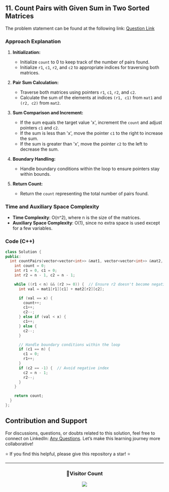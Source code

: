 ## 11. Count Pairs with Given Sum in Two Sorted Matrices

The problem statement can be found at the following link: [Question Link](https://www.geeksforgeeks.org/problems/count-pairs-sum-in-matrices4332/1)

### Approach Explanation

1. **Initialization:**

   - Initialize `count` to 0 to keep track of the number of pairs found.
   - Initialize `r1`, `c1`, `r2`, and `c2` to appropriate indices for traversing both matrices.

2. **Pair Sum Calculation:**

   - Traverse both matrices using pointers `r1`, `c1`, `r2`, and `c2`.
   - Calculate the sum of the elements at indices `(r1, c1)` from `mat1` and `(r2, c2)` from `mat2`.

3. **Sum Comparison and Increment:**

   - If the sum equals the target value 'x', increment the `count` and adjust pointers `c1` and `c2`.
   - If the sum is less than 'x', move the pointer `c1` to the right to increase the sum.
   - If the sum is greater than 'x', move the pointer `c2` to the left to decrease the sum.

4. **Boundary Handling:**

   - Handle boundary conditions within the loop to ensure pointers stay within bounds.

5. **Return Count:**
   - Return the `count` representing the total number of pairs found.

### Time and Auxiliary Space Complexity

- **Time Complexity**: O(n^2), where n is the size of the matrices.
- **Auxiliary Space Complexity**: O(1), since no extra space is used except for a few variables.

### Code (C++)

```cpp
class Solution {
public:
  int countPairs(vector<vector<int>> &mat1, vector<vector<int>> &mat2, int n, int x) {
    int count = 0;
    int r1 = 0, c1 = 0;
    int r2 = n - 1, c2 = n - 1;

    while ((r1 < n) && (r2 >= 0)) {  // Ensure r2 doesn't become negative
      int val = mat1[r1][c1] + mat2[r2][c2];

      if (val == x) {
        count++;
        c1++;
        c2--;
      } else if (val < x) {
        c1++;
      } else {
        c2--;
      }

      // Handle boundary conditions within the loop
      if (c1 == n) {
        c1 = 0;
        r1++;
      }
      if (c2 == -1) {  // Avoid negative index
        c2 = n - 1;
        r2--;
      }
    }

    return count;
  }
};

```

## Contribution and Support

For discussions, questions, or doubts related to this solution, feel free to connect on LinkedIn: [Any Questions](https://www.linkedin.com/in/patel-hetkumar-sandipbhai-8b110525a/). Let’s make this learning journey more collaborative!

⭐ If you find this helpful, please give this repository a star! ⭐

---

<div align="center">
  <h3><b>📍Visitor Count</b></h3>
</div>

<p align="center">
  <img src="https://profile-counter.glitch.me/Hunterdii/count.svg" />
</p>
